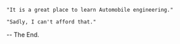     "It is a great place to learn Automobile engineering."

    "Sadly, I can't afford that."

-- The End.
